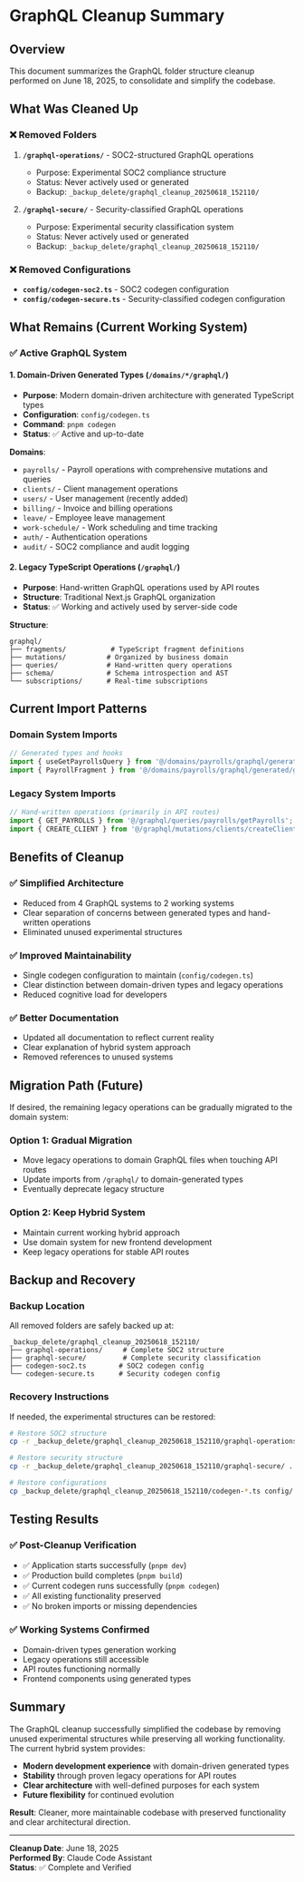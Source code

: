 # GraphQL Cleanup Summary

## Overview

This document summarizes the GraphQL folder structure cleanup performed on June 18, 2025, to consolidate and simplify the codebase.

## What Was Cleaned Up

### ❌ **Removed Folders**
1. **`/graphql-operations/`** - SOC2-structured GraphQL operations
   - Purpose: Experimental SOC2 compliance structure
   - Status: Never actively used or generated
   - Backup: `_backup_delete/graphql_cleanup_20250618_152110/`

2. **`/graphql-secure/`** - Security-classified GraphQL operations
   - Purpose: Experimental security classification system
   - Status: Never actively used or generated
   - Backup: `_backup_delete/graphql_cleanup_20250618_152110/`

### ❌ **Removed Configurations**
- **`config/codegen-soc2.ts`** - SOC2 codegen configuration
- **`config/codegen-secure.ts`** - Security-classified codegen configuration

## What Remains (Current Working System)

### ✅ **Active GraphQL System**

#### **1. Domain-Driven Generated Types** (`/domains/*/graphql/`)
- **Purpose**: Modern domain-driven architecture with generated TypeScript types
- **Configuration**: `config/codegen.ts`
- **Command**: `pnpm codegen`
- **Status**: ✅ Active and up-to-date

**Domains**:
- `payrolls/` - Payroll operations with comprehensive mutations and queries
- `clients/` - Client management operations
- `users/` - User management (recently added)
- `billing/` - Invoice and billing operations
- `leave/` - Employee leave management
- `work-schedule/` - Work scheduling and time tracking
- `auth/` - Authentication operations
- `audit/` - SOC2 compliance and audit logging

#### **2. Legacy TypeScript Operations** (`/graphql/`)
- **Purpose**: Hand-written GraphQL operations used by API routes
- **Structure**: Traditional Next.js GraphQL organization
- **Status**: ✅ Working and actively used by server-side code

**Structure**:
```
graphql/
├── fragments/           # TypeScript fragment definitions
├── mutations/          # Organized by business domain
├── queries/            # Hand-written query operations
├── schema/             # Schema introspection and AST
└── subscriptions/      # Real-time subscriptions
```

## Current Import Patterns

### **Domain System Imports**
```typescript
// Generated types and hooks
import { useGetPayrollsQuery } from '@/domains/payrolls/graphql/generated';
import { PayrollFragment } from '@/domains/payrolls/graphql/generated/graphql';
```

### **Legacy System Imports**
```typescript
// Hand-written operations (primarily in API routes)
import { GET_PAYROLLS } from '@/graphql/queries/payrolls/getPayrolls';
import { CREATE_CLIENT } from '@/graphql/mutations/clients/createClient';
```

## Benefits of Cleanup

### ✅ **Simplified Architecture**
- Reduced from 4 GraphQL systems to 2 working systems
- Clear separation of concerns between generated types and hand-written operations
- Eliminated unused experimental structures

### ✅ **Improved Maintainability**
- Single codegen configuration to maintain (`config/codegen.ts`)
- Clear distinction between domain-driven types and legacy operations
- Reduced cognitive load for developers

### ✅ **Better Documentation**
- Updated all documentation to reflect current reality
- Clear explanation of hybrid system approach
- Removed references to unused systems

## Migration Path (Future)

If desired, the remaining legacy operations can be gradually migrated to the domain system:

### **Option 1: Gradual Migration**
- Move legacy operations to domain GraphQL files when touching API routes
- Update imports from `/graphql/` to domain-generated types
- Eventually deprecate legacy structure

### **Option 2: Keep Hybrid System**
- Maintain current working hybrid approach
- Use domain system for new frontend development
- Keep legacy operations for stable API routes

## Backup and Recovery

### **Backup Location**
All removed folders are safely backed up at:
```
_backup_delete/graphql_cleanup_20250618_152110/
├── graphql-operations/     # Complete SOC2 structure
├── graphql-secure/         # Complete security classification
├── codegen-soc2.ts        # SOC2 codegen config
└── codegen-secure.ts      # Security codegen config
```

### **Recovery Instructions**
If needed, the experimental structures can be restored:
```bash
# Restore SOC2 structure
cp -r _backup_delete/graphql_cleanup_20250618_152110/graphql-operations/ .

# Restore security structure
cp -r _backup_delete/graphql_cleanup_20250618_152110/graphql-secure/ .

# Restore configurations
cp _backup_delete/graphql_cleanup_20250618_152110/codegen-*.ts config/
```

## Testing Results

### ✅ **Post-Cleanup Verification**
- ✅ Application starts successfully (`pnpm dev`)
- ✅ Production build completes (`pnpm build`)
- ✅ Current codegen runs successfully (`pnpm codegen`)
- ✅ All existing functionality preserved
- ✅ No broken imports or missing dependencies

### ✅ **Working Systems Confirmed**
- Domain-driven types generation working
- Legacy operations still accessible
- API routes functioning normally
- Frontend components using generated types

## Summary

The GraphQL cleanup successfully simplified the codebase by removing unused experimental structures while preserving all working functionality. The current hybrid system provides:

- **Modern development experience** with domain-driven generated types
- **Stability** through proven legacy operations for API routes  
- **Clear architecture** with well-defined purposes for each system
- **Future flexibility** for continued evolution

**Result**: Cleaner, more maintainable codebase with preserved functionality and clear architectural direction.

---

**Cleanup Date**: June 18, 2025  
**Performed By**: Claude Code Assistant  
**Status**: ✅ Complete and Verified